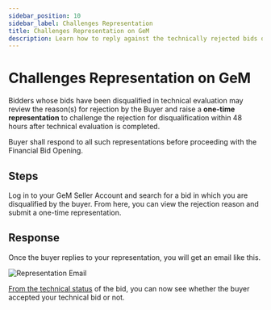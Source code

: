 ```yaml
---
sidebar_position: 10
sidebar_label: Challenges Representation
title: Challenges Representation on GeM
description: Learn how to reply against the technically rejected bids on GeM (Government e-Marketplace).
---
```


# Challenges Representation on GeM
Bidders whose bids have been disqualified in technical evaluation may review the reason(s) for rejection by the Buyer and raise a **one-time representation** to challenge the rejection for disqualification within 48 hours after technical evaluation is completed.

Buyer shall respond to all such representations before proceeding with the Financial Bid Opening.

## Steps
Log in to your GeM Seller Account and search for a bid in which you are disqualified by the buyer.
From here, you can view the rejection reason and submit a one-time representation.

## Response
Once the buyer replies to your representation, you will get an email like this.

![Representation Email](/img/doc/representation.jpg)

[From the technical status](technical-status) of the bid, you can now see whether the buyer accepted your technical bid or not.